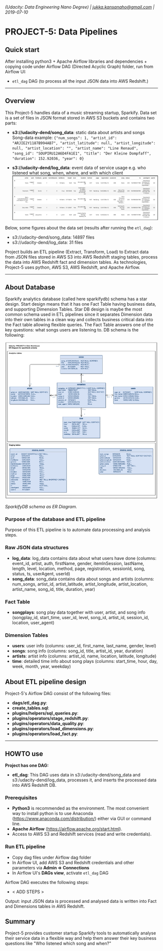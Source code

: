 _(Udacity: Data Engineering Nano Degree) | jukka.kansanaho@gmail.com | 2019-07-10_

# PROJECT-5: Data Pipelines

## Quick start

After installing python3 + Apache Airflow libraries and dependencies + copying code under Airflow DAG (Directed Acyclic Graph) folder, run from Airflow UI:

* `etl_dag` DAG (to process all the input JSON data into AWS Redshift.)

---

## Overview

This Project-5 handles data of a music streaming startup, Sparkify. Data set is a set of files in JSON format stored in AWS S3 buckets and contains two parts:

* **s3://udacity-dend/song_data**: static data about artists and songs
  Song-data example:
  `{"num_songs": 1, "artist_id": "ARJIE2Y1187B994AB7", "artist_latitude": null, "artist_longitude": null, "artist_location": "", "artist_name": "Line Renaud", "song_id": "SOUPIRU12A6D4FA1E1", "title": "Der Kleine Dompfaff", "duration": 152.92036, "year": 0}`

* **s3://udacity-dend/log_data**: event data of service usage e.g. who listened what song, when, where, and with which client
  ![Log-data example (log-data/2018/11/2018-11-12-events.json)](./Udacity-DEND-Project5-logdata-20190710.png)

Below, some figures about the data set (results after running the `etl_dag`):

* s3://udacity-dend/song_data: 14897 files
* s3://udacity-dend/log_data: 31 files

Project builds an ETL pipeline (Extract, Transform, Load) to Extract data from JSON files stored in AWS S3 into AWS Redshift staging tables, process the data into AWS Redshift fact and dimension tables. As technologies, Project-5 uses python, AWS S3, AWS Redshift, and Apache Airflow.

---

## About Database

Sparkify analytics database (called here sparkifydb) schema has a star design. Start design means that it has one Fact Table having business data, and supporting Dimension Tables. Star DB design is maybe the most common schema used in ETL pipelines since it separates Dimension data into their own tables in a clean way and collects business critical data into the Fact table allowing flexible queries.
The Fact Table answers one of the key questions: what songs users are listening to. DB schema is the following:

![SparkifyDB schema as ER Diagram](./Udacity-DEND-Project5-ERD-20190710v1.png)

_*SparkifyDB schema as ER Diagram.*_

### Purpose of the database and ETL pipeline

Purpose of this ETL pipeline is to automate data processing and analysis steps.

### Raw JSON data structures

* **log_data**: log_data contains data about what users have done (columns: event_id, artist, auth, firstName, gender, itemInSession, lastName, length, level, location, method, page, registration, sessionId, song, status, ts, userAgent, userId)
* **song_data**: song_data contains data about songs and artists (columns: num_songs, artist_id, artist_latitude, artist_longitude, artist_location, artist_name, song_id, title, duration, year)

### Fact Table

* **songplays**: song play data together with user, artist, and song info (songplay_id, start_time, user_id, level, song_id, artist_id, session_id, location, user_agent)

### Dimension Tables

* **users**: user info (columns: user_id, first_name, last_name, gender, level)
* **songs**: song info (columns: song_id, title, artist_id, year, duration)
* **artists**: artist info (columns: artist_id, name, location, latitude, longitude)
* **time**: detailed time info about song plays (columns: start_time, hour, day, week, month, year, weekday)

## About ETL pipeline design

Project-5's Airflow DAG consist of the following files:

* **dags/etl_dag.py**: <ADD DESCRIPTION>
* **create_tables.sql**: <ADD DESCRIPTION>
* **plugins/helpers/sql_queries.py**: <ADD DESCRIPTION>
* **plugins/operators/stage_redshift.py**: <ADD DESCRIPTION>
* **plugins/operators/data_quality.py**: <ADD DESCRIPTION>
* **plugins/operators/load_dimensions.py**: <ADD DESCRIPTION>
* **plugins/operators/load_fact.py**: <ADD DESCRIPTION>

---

## HOWTO use

**Project has one DAG:**

* **etl_dag**: This DAG uses data in s3:/udacity-dend/song_data and s3:/udacity-dend/log_data, processes it, and inserts the processed data into AWS Redshift DB.

### Prerequisites

* **Python3** is recommended as the environment. The most convenient way to install python is to use Anaconda (https://www.anaconda.com/distribution/) either via GUI or command line.
* **Apache Airflow** (https://airflow.apache.org/start.html).
* Access to AWS S3 and Redshift services (read and write credentials).

### Run ETL pipeline

* Copy dag files under Airflow dag folder
* In Airflow UI, add AWS S3 and Redshift credentials and other parameters via **Admin => Connections**
* In Airflow UI's **DAGs view**, activate `etl_dag` DAG

Airflow DAG executes the following steps:

* < ADD STEPS >

Output: input JSON data is processed and analysed data is written into Fact and Dimensions tables in AWS Redshift.

## Summary

Project-5 provides customer startup Sparkify tools to automatically analyse their service data in a flexible way and help them answer their key business questions like "Who listened which song and when?"
